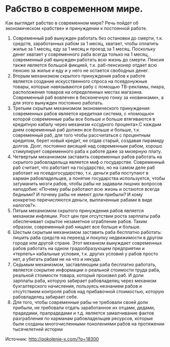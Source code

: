 # Рабство в современном мире.
Как выглядит рабство в современном мире? Речь пойдет об экономическом «рабстве» и принуждении к постоянной работе.

1. Современный раб вынужден работать без остановки до смерти, т.к. средств, заработанных рабом за 1 месяц, хватает, чтобы оплатить жилье за 1 месяц, еду за 1 месяц и проезд за 1 месяц. Поскольку денег хватает у современного раба всегда только на 1 месяц, современный раб вынужден работать всю жизнь до смерти. Пенсия также является большой фикцией, т.к. раб-пенсионер отдает всю пенсию за жилье и еду и у него не остается свободных денег.
2. Вторым механизмом скрытого принуждения рабов к работе является создание искусственного спроса на псевдонужные товары, которые навязываются рабу с помощью ТВ-рекламы, пиара, расположения товаров на определенных местах магазина. Современный раб вовлечен в бесконечную гонку за «новинками», а для этого вынужден постоянно работать.
3. Третьим скрытым механизмом экономического принуждения современных рабов является кредитная система, с «помощью» которой современные рабы все больше и больше втягиваются в кредитную кабалу через механизм «ссудного процента».С каждым днем современный раб должен все больше и больше, т.к. современный раб, для того чтобы рассчитаться с процентным кредитом, берет новый кредит, не отдав старый, создавая пирамиду долгов. Долг, постоянно висящий над современным рабом, хорошо стимулирует современного раба к работе даже за мизерную плату.
4. Четвертым механизмом заставить современных рабов работать на скрытого рабовладельца является миф о государстве. Современный раб считает, что работает на государство, но на самом деле раб работает на псевдогосударство, т.к. деньги раба поступают в карман рабовладельцев, а понятие государства используется, чтобы затуманить мозги рабов, чтобы рабы не задавали лишних вопросов наподобие: «Почему рабы работают всю жизнь и остаются всегда бедными? И почему рабы не имеют доли прибыли? И кому конкретно перечисляются деньги, выплаченные рабами в виде налогов?».
5. Пятым механизмом скрытого принуждения рабов является механизм инфляции. Рост цен при отсутствии роста зарплаты раба обеспечивает скрытое незаметное ограбление рабов. Таким образом, современный раб нищает все больше и больше.
6. Шестым скрытым механизмом заставить раба бесплатно работать: лишить раба средств на переезд и покупку недвижимости в другом городе или другой стране. Этот механизм вынуждает современных рабов работать на одном градообразующем предприятии и «терпеть» кабальные условия, т.к. других условий у рабов просто нет, а убегать рабам не на что и некуда.
7. Седьмым механизмом, заставляющим раба бесплатно работать, является сокрытие информации о реальной стоимости труда раба, реальной стоимости товара, который произвел раб. И доли зарплаты раба, которую забирает рабовладелец через механизм бухгалтерского начисления, пользуясь незнанием рабов и отсутствием контроля рабов над прибавочной стоимостью, которую рабовладелец забирает себе.
8. Для того, чтобы современные рабы не требовали своей доли прибыли, не требовали отдать заработанное их отцами, дедами, прадедами, прапрадедами и т.д. является замалчивание фактов разграбления по карманам рабовладельцев ресурсов, которые были созданы многочисленными поколениями рабов на протяжении тысячелетней истории

Источник: http://pokolenie-x.com/?p=18300
